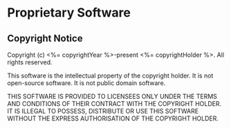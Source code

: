 # Proprietary Software

## Copyright Notice

Copyright (c) <%= copyrightYear %>-present <%= copyrightHolder %>.
All rights reserved.

This software is the intellectual property of the copyright holder. It is not open-source software. It is not public domain software.

THIS SOFTWARE IS PROVIDED TO LICENSEES ONLY UNDER THE TERMS AND CONDITIONS OF THEIR CONTRACT WITH THE COPYRIGHT HOLDER. IT IS ILLEGAL TO POSSESS, DISTRIBUTE OR USE THIS SOFTWARE WITHOUT THE EXPRESS AUTHORISATION OF THE COPYRIGHT HOLDER.